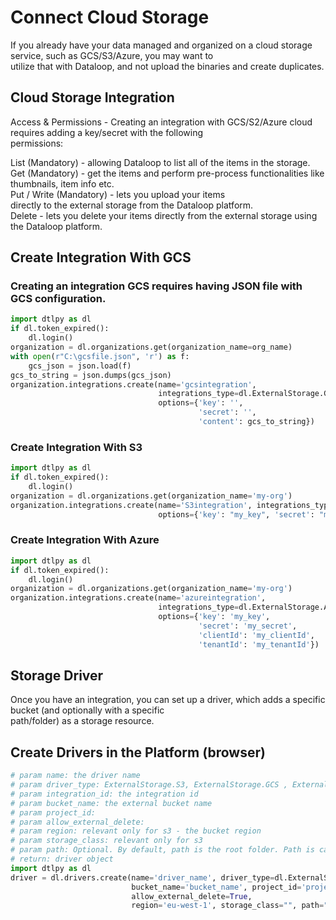 # Connect Cloud Storage  
  
  
If you already have your data managed and organized on a cloud storage service, such as GCS/S3/Azure, you may want to  
utilize that with Dataloop, and not upload the binaries and create duplicates.  
  
## Cloud Storage Integration  
  
Access & Permissions - Creating an integration with GCS/S2/Azure cloud requires adding a key/secret with the following  
permissions:  
  
List (Mandatory) - allowing Dataloop to list all of the items in the storage.  
Get (Mandatory) - get the items and perform pre-process functionalities like thumbnails, item info etc.  
Put / Write (Mandatory) - lets you upload your items  
directly to the external storage from the Dataloop platform.  
Delete - lets you delete your items directly from the external storage using the Dataloop platform.  
  
## Create Integration With GCS  
  
### Creating an integration GCS requires having JSON file with GCS configuration.  
```python
import dtlpy as dl
if dl.token_expired():
    dl.login()
organization = dl.organizations.get(organization_name=org_name)
with open(r"C:\gcsfile.json", 'r') as f:
    gcs_json = json.load(f)
gcs_to_string = json.dumps(gcs_json)
organization.integrations.create(name='gcsintegration',
                                 integrations_type=dl.ExternalStorage.GCS,
                                 options={'key': '',
                                          'secret': '',
                                          'content': gcs_to_string})
```
### Create Integration With S3  
```python
import dtlpy as dl
if dl.token_expired():
    dl.login()
organization = dl.organizations.get(organization_name='my-org')
organization.integrations.create(name='S3integration', integrations_type=dl.ExternalStorage.S3,
                                 options={'key': "my_key", 'secret': "my_secret"})
```
### Create Integration With Azure  
```python
import dtlpy as dl
if dl.token_expired():
    dl.login()
organization = dl.organizations.get(organization_name='my-org')
organization.integrations.create(name='azureintegration',
                                 integrations_type=dl.ExternalStorage.AZUREBLOB,
                                 options={'key': 'my_key',
                                          'secret': 'my_secret',
                                          'clientId': 'my_clientId',
                                          'tenantId': 'my_tenantId'})
```
## Storage Driver  
  
Once you have an integration, you can set up a driver, which adds a specific bucket (and optionally with a specific  
path/folder) as a storage resource.  
  
## Create Drivers in the Platform (browser)  
```python
# param name: the driver name
# param driver_type: ExternalStorage.S3, ExternalStorage.GCS , ExternalStorage.AZUREBLOB
# param integration_id: the integration id
# param bucket_name: the external bucket name
# param project_id:
# param allow_external_delete:
# param region: relevant only for s3 - the bucket region
# param storage_class: relevant only for s3
# param path: Optional. By default, path is the root folder. Path is case sensitive.
# return: driver object
import dtlpy as dl
driver = dl.drivers.create(name='driver_name', driver_type=dl.ExternalStorage.S3, integration_id='integration_id',
                           bucket_name='bucket_name', project_id='project_id',
                           allow_external_delete=True,
                           region='eu-west-1', storage_class="", path="")
```
